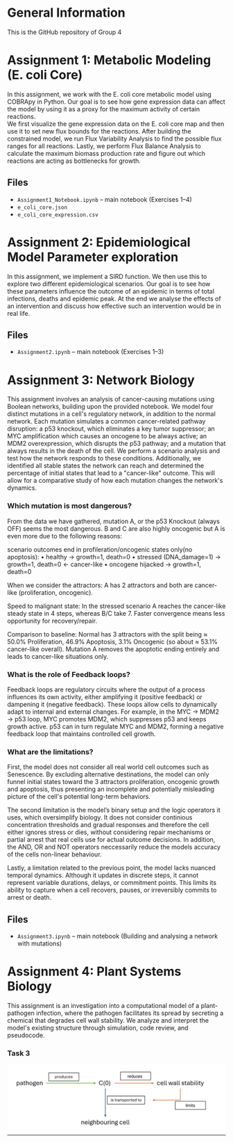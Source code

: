 # General Information
This is the GitHub repository of Group 4 

# Assignment 1: Metabolic Modeling (E. coli Core)
 In this assignment, we work with the E. coli core metabolic model using COBRApy in Python. Our goal is to see how gene expression data can affect the model by using it as a proxy for the maximum activity of certain reactions.  
We first visualize the gene expression data on the E. coli core map and then use it to set new flux bounds for the reactions. After building the constrained model, we run Flux Variability Analysis to find the possible flux ranges for all reactions. Lastly, we perform Flux Balance Analysis to calculate the maximum biomass production rate and figure out which reactions are acting as bottlenecks for growth.  
## Files

- `Assignment1_Notebook.ipynb` – main notebook (Exercises 1–4)
- `e_coli_core.json` 
- `e_coli_core_expression.csv` 



# Assignment 2: Epidemiological Model Parameter exploration
 In this assignment, we implement a SIRD function. We then use this to explore two different epidemiological scenarios.
 Our goal is to see how these parameters influence the outcome of an epidemic in terms of total infections, deaths and epidemic peak.
 At the end we analyse the effects of an intervention and discuss how effective such an intervention would be in real life.
 
## Files

- `Assignment2.ipynb` – main notebook (Exercises 1–3)



# Assignment 3: Network Biology
This assignment involves an analysis of cancer-causing mutations using Boolean networks, building upon the provided notebook. We model four distinct mutations in a cell's regulatory network, in addition to the normal network. Each mutation simulates a common cancer-related pathway disruption: a p53 knockout, which eliminates a key tumor suppressor; an MYC amplification which causes an oncogene to be always active; an MDM2 overexpression, which disrupts the p53 pathway; and a mutation that always results in the death of the cell. We perform a scenario analysis and test how the network responds to these conditions. Additionally, we identified all stable states the network can reach and determined the percentage of initial states that lead to a "cancer-like" outcome. This will allow for a comparative study of how each mutation changes the network's dynamics.

### Which mutation is most dangerous?
From the data we have gathered, mutation A, or the p53 Knockout (always OFF) seems the most dangerous. B and C are also highly oncogenic but A is even more due to the following reasons: 

scenario outcomes end in profileration/oncogenic states only(no apoptosis):
• healthy -> growth=1, death=0
• stressed (DNA_damage=1) -> growth=1, death=0 <- cancer-like
• oncogene hijacked -> growth=1, death=0

When we consider the attractors: A has 2 attractors and both are cancer-like (proliferation, oncogenic). 

Speed to malignant state: In the stressed scenario A reaches the cancer-like steady state in 4 steps, whereas B/C take 7. Faster convergence means less opportunity for recovery/repair.

Comparison to baseline: Normal has 3 attractors with the split being ≈ 50.0% Proliferation, 46.9% Apoptosis, 3.1% Oncogenic (so about ≈ 53.1% cancer-like overall). Mutation A removes the apoptotic ending entirely and leads to cancer-like situations only.


### What is the role of Feedback loops?
Feedback loops are regulatory circuits where the output of a process influences its own activity, either amplifying it (positive feedback) or dampening it (negative feedback).  These loops allow cells to dynamically adapt to internal and external changes. For example, in the MYC → MDM2 → p53 loop, MYC promotes MDM2, which suppresses p53 and keeps growth active. p53 can in turn regulate MYC and MDM2, forming a negative feedback loop that maintains controlled cell growth.

### What are the limitations?
First, the model does not consider all real world cell outcomes such as Senescence. By excluding alternative destinations, the model can only funnel initial states toward the 3 attractors proliferation, oncogenic growth and apoptosis, thus presenting an incomplete and potentially misleading picture of the cell's potential long-term behaviors.

The second limitation is the model’s binary setup and the logic operators it uses, which oversimplify biology. It does not consider continious concentration thresholds and gradual responses and therefore the cell either ignores stress or dies, without considering repair mechanisms or partial arrest that real cells use for actual outcome decisions. In addition, the AND, OR and NOT operators neccessarily reduce the models accuracy of the cells non-linear behaviour.

Lastly, a limitation related to the previous point, the model lacks nuanced temporal dynamics. Although it updates in discrete steps, it cannot represent variable durations, delays, or commitment points. This limits its ability to capture when a cell recovers, pauses, or irreversibly commits to arrest or death.

## Files

- `Assignment3.ipynb` – main notebook (Building and analysing a network with mutations)



# Assignment 4: Plant Systems Biology
This assignment is an investigation into a computational model of a plant-pathogen infection, where the pathogen facilitates its spread by secreting a chemical that degrades cell wall stability. We analyze and interpret the model's existing structure through simulation, code review, and pseudocode. 

### Task 3
![task3](Assignment4/Assignment4_task3.png)

---
